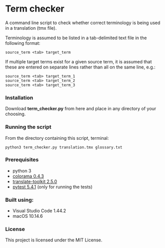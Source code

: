 # Term checker

A command line script to check whether correct terminology is being used in a translation (tmx file).

Terminology is assumed to be listed in a tab-delimited text file in the following format:
```
source_term <tab> target_term
```

If multiple target terms exist for a given source term, it is assumed that these are entered on separate lines rather than all on the same line, e.g.:
```
source_term <tab> target_term_1
source_term <tab> target_term_2
source_term <tab> target_term_3
```

### Installation

Download **term_checker.py** from here and place in any directory of your choosing.

### Running the script

From the directory containing this script, terminal:
```
python3 term_checker.py translation.tmx glossary.txt
```

### Prerequisites

* python 3
* [colorama 0.4.3](https://pypi.org/project/colorama/)
* [translate-toolkit 2.5.0](https://pypi.org/project/translate-toolkit/)
* [pytest 5.4.1](https://docs.pytest.org/en/latest/getting-started.html) (only for running the tests)

### Built using:

* Visual Studio Code 1.44.2
* macOS 10.14.6

### License

This project is licensed under the MIT License.